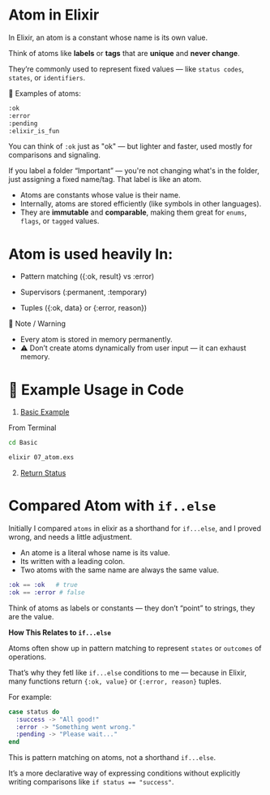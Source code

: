 # Atom in Elixir

In Elixir, an atom is a constant whose name is its own value.

Think of atoms like **labels** or **tags** that are **unique** and **never change**.

They’re commonly used to represent fixed values — like `status codes`, `states`, or `identifiers`.

📌 Examples of atoms:
```sh
:ok
:error
:pending
:elixir_is_fun
```

You can think of `:ok` just as "ok" — but lighter and faster, used mostly for comparisons and signaling.

If you label a folder “Important” — you're not changing what's in the folder, just assigning a fixed name/tag. That label is like an atom.

- Atoms are constants whose value is their name.
- Internally, atoms are stored efficiently (like symbols in other languages).
- They are **immutable** and **comparable**, making them great for `enums`, `flags`, or `tagged` values.


# Atom is used heavily In:
* Pattern matching ({:ok, result} vs :error)

* Supervisors (:permanent, :temporary)

* Tuples ({:ok, data} or {:error, reason})

🛑 Note / Warning
- Every atom is stored in memory permanently.
- ⚠️ Don’t create atoms dynamically from user input — it can exhaust memory.

# 🔧 Example Usage in Code
1. [Basic Example](/Basic/07_atom.exs)

From Terminal
```sh
cd Basic

elixir 07_atom.exs 
```

2. [Return Status]()



# Compared Atom with `if..else`
Initially I compared `atoms` in elixir as a shorthand for `if...else`, and I proved wrong, and needs a little adjustment.

- An atome is a literal whose name is its value.
- Its written with a leading colon.
- Two atoms with the same name are always the same value.
```elixir
:ok == :ok   # true
:ok == :error # false
```

Think of atoms as labels or constants — they don’t “point” to strings, they are the value.

**How This Relates to `if...else`**

Atoms often show up in pattern matching to represent `states` or `outcomes` of operations.

That’s why they fetl like `if...else` conditions to me — because in Elixir, many functions return `{:ok, value}` or `{:error, reason}` tuples.

For example:
```elixir
case status do
  :success -> "All good!"
  :error -> "Something went wrong."
  :pending -> "Please wait..."
end
```

This is pattern matching on atoms, not a shorthand `if...else`.

It’s a more declarative way of expressing conditions without explicitly writing comparisons like `if status == "success"`.

